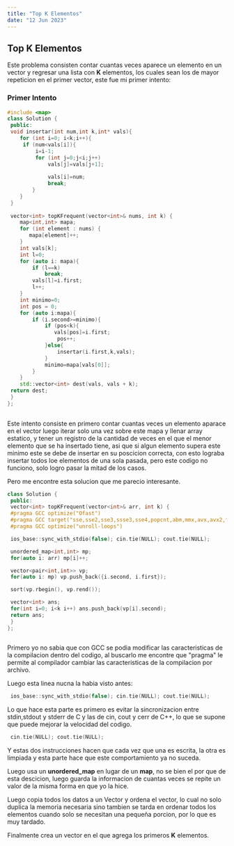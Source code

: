 ```yaml
---
title: "Top K Elementos"
date: "12 Jun 2023"
---
```

## Top K Elementos



 Este problema consisten contar cuantas veces aparece un elemento en un vector y regresar una lista con **K** elementos, los cuales sean los de mayor repeticion en el primer vector, este fue mi primer intento:
 
### Primer Intento


```cpp
#include <map>
class Solution {
 public:
 void insertar(int num,int k,int* vals){
    for (int i=0; i<k;i++){
     if (num<vals[i]){
         i=i-1;
         for (int j=0;j<i;j++)
             vals[j]=vals[j+1];
 
             vals[i]=num;
             break;
        }
    }
 }
 
 vector<int> topKFrequent(vector<int>& nums, int k) {
    map<int,int> mapa;
    for (int element : nums) {
       mapa[element]++;
    }
    int vals[k];
    int l=0;
    for (auto i: mapa){
        if (l==k)
            break;
        vals[l]=i.first;
        l++;
    }
    int minimo=0;
    int pos = 0;
    for (auto i:mapa){
        if (i.second>=minimo){
            if (pos<k){
               vals[pos]=i.first;
                pos++;
            }else{
                insertar(i.first,k,vals);
            }
            minimo=mapa[vals[0]];
        }
    }
    std::vector<int> dest(vals, vals + k);
 return dest;
 }
};
 
```

Este intento consiste en primero contar cuantas veces un elemento aparace en el vector luego iterar solo una vez sobre este mapa y llenar array estatico, y tener un registro de la cantidad de veces en el que el menor elemento que se ha insertado tiene, asi que si algun elemento supera este minimo este se debe de insertar en su poscicion correcta, con esto lograba insertar todos loe elementos de una sola pasada, 
pero este codigo no funciono, solo logro pasar la mitad de los casos.

Pero me encontre esta solucion que me parecio interesante.
 

```cpp
class Solution {
 public:
 vector<int> topKFrequent(vector<int>& arr, int k) {
 #pragma GCC optimize("Ofast")
 #pragma GCC target("sse,sse2,sse3,ssse3,sse4,popcnt,abm,mmx,avx,avx2,fma")
 #pragma GCC optimize("unroll-loops")

 ios_base::sync_with_stdio(false); cin.tie(NULL); cout.tie(NULL);

 unordered_map<int,int> mp;
 for(auto i: arr) mp[i]++;

 vector<pair<int,int>> vp;
 for(auto i: mp) vp.push_back({i.second, i.first});

 sort(vp.rbegin(), vp.rend());

 vector<int> ans;
 for(int i=0; i<k i++) ans.push_back(vp[i].second);
 return ans;
 }
};
 
```

 Primero yo no sabia que con GCC se podia modificar las caracteristicas de la compilacion dentro del codigo, al buscarlo me encontre que "pragma" le permite al compilador cambiar las caracteristicas de la compilacion por archivo.

 Luego esta linea nucna la habia visto antes:
 
```cpp
 ios_base::sync_with_stdio(false); cin.tie(NULL); cout.tie(NULL);
```
 
 Lo que hace esta parte es primero es evitar la sincronizacion entre stdin,stdout y stderr de C y las de cin, cout y cerr de C++, lo que se supone que puede mejorar la velocidad del codigo.
 
```cpp
 cin.tie(NULL); cout.tie(NULL);
```
 
 Y estas dos instrucciones hacen que cada vez que una es escrita, la otra es limpiada y esta parte hace que este comportamiento ya no suceda.

 Luego usa un **unordered_map** en lugar de un **map**, no se bien el por que de esta descicion, luego guarda la informacion de cuantas veces se repite un valor de la misma forma en que yo la hice. 

 Luego copia todos los datos a un Vector y ordena el vector, lo cual no solo duplica la memoria necesaria sino tambien se tarda en ordenar todos los elementos cuando solo se necesitan una pequeña porcion, por lo que es muy tardado.

 Finalmente crea un vector en el que agrega los primeros **K** elementos.
 


